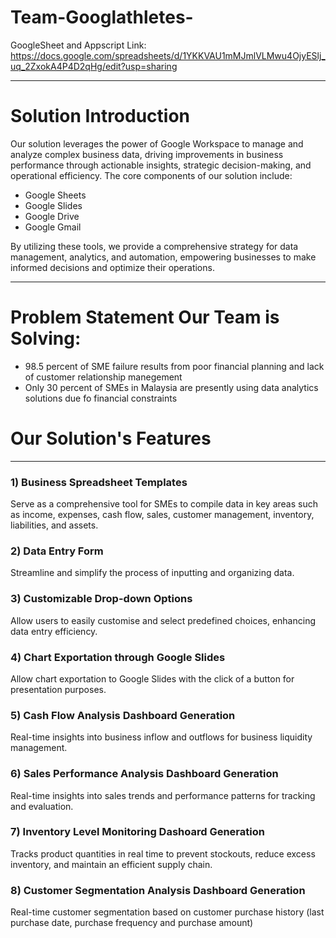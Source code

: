# Team-Googlathletes-

GoogleSheet and Appscript Link: https://docs.google.com/spreadsheets/d/1YKKVAU1mMJmlVLMwu4OjyESlj_uq_2ZxokA4P4D2qHg/edit?usp=sharing

<hr>

<h1><b></b>Solution Introduction</b></h1>

Our solution leverages the power of Google Workspace to manage and analyze complex business data, driving improvements in business performance through actionable insights, strategic decision-making, and operational efficiency. The core components of our solution include:

  <ul>
    <li>Google Sheets</li>
    <li>Google Slides</li>
    <li>Google Drive</li>
    <li>Google Gmail</li>
  </ul>
By utilizing these tools, we provide a comprehensive strategy for data management, analytics, and automation, empowering businesses to make informed decisions and optimize their operations.
<hr>

<h1><b> Problem Statement Our Team is Solving: </b></h1>

<ul>
  <li>98.5 percent of SME failure results from poor financial planning and lack of customer relationship manegement</li>
  <li>Only 30 percent of SMEs in Malaysia are presently using data analytics solutions due fo financial constraints
  </li>
</ul
<hr>
<h1><b>Our Solution's Features</b></h1>
<hr>
<h3>1) Business Spreadsheet Templates</h3>
<p>Serve as a comprehensive tool for SMEs to compile data in key areas such as income, expenses, cash flow, sales, customer management, inventory, liabilities, and assets.</p>

<h3>2) Data Entry Form</h3>
<p>Streamline and simplify the process of inputting and organizing data.</p>

<h3>3) Customizable Drop-down Options</h3>
<p>Allow users to easily customise and select predefined choices, enhancing data entry efficiency.</p>

<h3>4) Chart Exportation through Google Slides</h3>
<p>Allow chart exportation to Google Slides with the click of a button for presentation purposes.
</p>

<h3>5) Cash Flow Analysis Dashboard Generation </h3>
Real-time insights into business inflow and outflows for business liquidity management.

<h3>6) Sales Performance Analysis Dashboard Generation</h3>
Real-time insights into sales trends and performance patterns for tracking and evaluation.

<h3>7) Inventory Level Monitoring Dashoard Generation</h3>
<p>Tracks product quantities in real time to prevent stockouts, reduce excess inventory, and maintain an efficient supply chain.
</p>

<h3>8) Customer Segmentation Analysis Dashboard Generation</h3>
<p>Real-time customer segmentation based on customer purchase history (last purchase date, purchase frequency and purchase amount)
</p>
